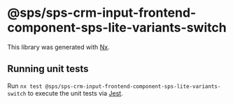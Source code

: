 # @sps/sps-crm-input-frontend-component-sps-lite-variants-switch

This library was generated with [Nx](https://nx.dev).

## Running unit tests

Run `nx test @sps/sps-crm-input-frontend-component-sps-lite-variants-switch` to execute the unit tests via [Jest](https://jestjs.io).
